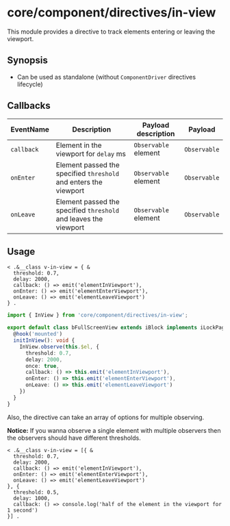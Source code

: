 # core/component/directives/in-view

This module provides a directive to track elements entering or leaving the viewport.

## Synopsis

* Can be used as standalone (without `ComponentDriver` directives lifecycle)

## Callbacks

| EventName  | Description                                                      | Payload description    | Payload      |
| ---------- |----------------------------------------------------------------- | ---------------------- |------------- |
| `callback` | Element in the viewport for `delay` ms                           | `Observable` element   | `Observable` |
| `onEnter`  | Element passed the specified `threshold` and enters the viewport | `Observable` element   | `Observable` |
| `onLeave`  | Element passed the specified `threshold` and leaves the viewport | `Observable` element   | `Observable` |

## Usage

```
< .&__class v-in-view = { &
  threshold: 0.7,
  delay: 2000,
  callback: () => emit('elementInViewport'),
  onEnter: () => emit('elementEnterViewport'),
  onLeave: () => emit('elementLeaveViewport')
} .
```

```ts
import { InView } from 'core/component/directives/in-view';

export default class bFullScreenView extends iBlock implements iLockPageScroll {
  @hook('mounted')
  initInView(): void {
    InView.observe(this.$el, {
      threshold: 0.7,
      delay: 2000,
      once: true,
      callback: () => this.emit('elementInViewport'),
      onEnter: () => this.emit('elementEnterViewport'),
      onLeave: () => this.emit('elementLeaveViewport')
    })
  }
}
```

Also, the directive can take an array of options for multiple observing.

**Notice:** If you wanna observe a single element with multiple observers then the observers should have different thresholds.

```
< .&__class v-in-view = [{ &
  threshold: 0.7,
  delay: 2000,
  callback: () => emit('elementInViewport'),
  onEnter: () => emit('elementEnterViewport'),
  onLeave: () => emit('elementLeaveViewport')
}, {
  threshold: 0.5,
  delay: 1000,
  callback: () => console.log('half of the element in the viewport for 1 second')
}] .
```

